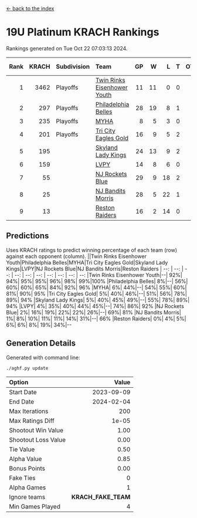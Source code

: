 [<- back to the index](readme.md)
# 19U Platinum KRACH Rankings
Rankings generated on Tue Oct 22 07:03:13 2024.

Rank|KRACH|Subdivision|Team|GP|W|L|T|OTW|OTL|SoS|Exp Wins|Win Diff
---:|---:|:---|:---|---:|---:|---:|---:|---:|---:|---:|---:|---:
1|3462|Playoffs|[Twin Rinks Eisenhower Youth](https://gamesheetstats.com/seasons/3663/teams/140861/schedule)|11|11|0|0|0|0|47|11.8|-0.0
2|297|Playoffs|[Philadelphia Belles](https://gamesheetstats.com/seasons/3663/teams/140864/schedule)|28|19|8|1|0|0|373|20.4|0.0
3|235|Playoffs|[MYHA](https://gamesheetstats.com/seasons/3663/teams/140863/schedule)|8|5|3|0|0|0|167|5.9|0.0
4|201|Playoffs|[Tri City Eagles Gold](https://gamesheetstats.com/seasons/3663/teams/140869/schedule)|16|9|5|2|0|1|143|10.9|0.0
5|195||[Skyland Lady Kings](https://gamesheetstats.com/seasons/3663/teams/140865/schedule)|24|13|9|2|1|0|319|14.9|0.0
6|159||[LVPY](https://gamesheetstats.com/seasons/3663/teams/140860/schedule)|14|8|6|0|0|0|145|8.9|0.0
7|55||[NJ Rockets Blue](https://gamesheetstats.com/seasons/3663/teams/140867/schedule)|29|9|18|2|0|0|583|10.9|0.0
8|25||[NJ Bandits Morris](https://gamesheetstats.com/seasons/3663/teams/140866/schedule)|28|5|22|1|0|0|608|6.4|0.0
9|13||[Reston Raiders](https://gamesheetstats.com/seasons/3663/teams/140868/schedule)|16|2|14|0|0|0|521|2.9|0.0

## Predictions
Uses KRACH ratings to predict winning percentage of each team (row) against each opponent (column).
||Twin Rinks Eisenhower Youth|Philadelphia Belles|MYHA|Tri City Eagles Gold|Skyland Lady Kings|LVPY|NJ Rockets Blue|NJ Bandits Morris|Reston Raiders
| --: | --: | --: | --: | --: | --: | --: | --: | --: | --: 
|Twin Rinks Eisenhower Youth|--| 92%| 94%| 95%| 95%| 96%| 98%| 99%|100%
|Philadelphia Belles|  8%|--| 56%| 60%| 60%| 65%| 84%| 92%| 96%
|MYHA|  6%| 44%|--| 54%| 55%| 60%| 81%| 90%| 95%
|Tri City Eagles Gold|  5%| 40%| 46%|--| 51%| 56%| 78%| 89%| 94%
|Skyland Lady Kings|  5%| 40%| 45%| 49%|--| 55%| 78%| 89%| 94%
|LVPY|  4%| 35%| 40%| 44%| 45%|--| 74%| 86%| 92%
|NJ Rockets Blue|  2%| 16%| 19%| 22%| 22%| 26%|--| 69%| 81%
|NJ Bandits Morris|  1%|  8%| 10%| 11%| 11%| 14%| 31%|--| 66%
|Reston Raiders|  0%|  4%|  5%|  6%|  6%|  8%| 19%| 34%|--

## Generation Details

Generated with command line:
```
./aghf.py update
```

| Option | Value |
| :----- | ----: |
| Start Date | 2023-09-09 |
| End Date | 2024-02-04 |
| Max Iterations | 200 |
| Max Ratings Diff | 1e-05 |
| Shootout Win Value | 1.00 |
| Shootout Loss Value | 0.00 |
| Tie Value | 0.50 |
| Alpha Value | 0.85 |
| Bonus Points | 0.00 |
| Fake Ties | 0 |
| Alpha Games | 1 |
| Ignore teams | __KRACH_FAKE_TEAM__ |
| Min Games Played | 4 |

